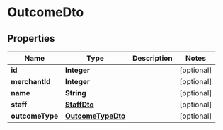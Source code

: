 

# OutcomeDto


## Properties

| Name | Type | Description | Notes |
|------------ | ------------- | ------------- | -------------|
|**id** | **Integer** |  |  [optional] |
|**merchantId** | **Integer** |  |  [optional] |
|**name** | **String** |  |  [optional] |
|**staff** | [**StaffDto**](StaffDto.md) |  |  [optional] |
|**outcomeType** | [**OutcomeTypeDto**](OutcomeTypeDto.md) |  |  [optional] |




